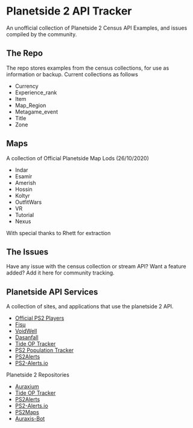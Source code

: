 
# Planetside 2 API Tracker
An unofficial collection of Planetside 2 Census API Examples, and issues compiled by the community.

## The Repo
The repo stores examples from the census collections, for use as information or backup. Current collections as follows

 - Currency
 - Experience_rank
 - Item
 - Map_Region
 - Metagame_event
 - Title
 - Zone
 
 ## Maps
A collection of Official Planetside Map Lods (26/10/2020)

 - Indar
 - Esamir
 - Amerish
 - Hossin
 - Koltyr
 - OutfitWars
 - VR
 - Tutorial
 - Nexus
 
With special thanks to Rhett for extraction 

##  The Issues
Have any issue with the census collection or stream API? Want a feature added? Add it here for community tracking.

## Planetside API Services
A collection of sites, and applications that use the planetside 2 API.

 - [Official PS2 Players](https://www.planetside2.com/players)
 - [Fisu](https://ps2.fisu.pw/)
 - [VoidWell](https://voidwell.com)
 - [Dasanfall](http://stats.dasanfall.com/ps2/news/)
 - [Tide OP Tracker](http://tide-op-tracker.ddns.net/)
 - [PS2 Population Tracker](https://ps2.nice.kiwi/)
 - [PS2Alerts](https://ps2alerts.com/)
 - [PS2-Alerts.io](ps2-alerts.github.io)

 Planetside 2 Repositories

- [Auraxium](https://github.com/leonhard-s/auraxium)
- [Tide OP Tracker](https://github.com/Varunda/topt)
- [PS2Alerts](https://github.com/ps2alerts)
- [PS2-Alerts.io](https://github.com/ps2-alerts/ps2-alerts.github.io)
- [PS2Maps](https://github.com/ps2maps/ps2maps.com)
- [Auraxis-Bot](https://github.com/ultimastormGH/auraxis-bot)

